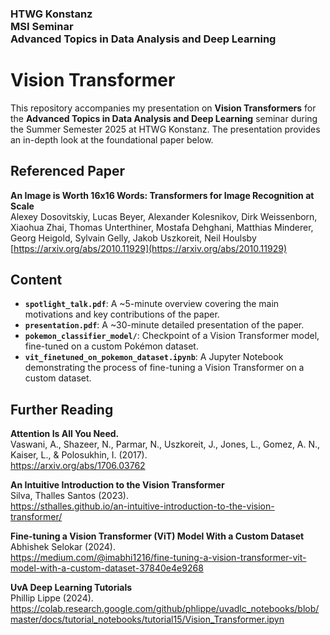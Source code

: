### HTWG Konstanz <br> MSI Seminar <br>  Advanced Topics in Data Analysis and Deep Learning

# Vision Transformer
This repository accompanies my presentation on **Vision Transformers** for the **Advanced Topics in Data Analysis and Deep Learning** seminar during the Summer Semester 2025 at HTWG Konstanz. The presentation provides an in-depth look at the foundational paper below.

## Referenced Paper

**An Image is Worth 16x16 Words: Transformers for Image Recognition at Scale**<br>
Alexey Dosovitskiy, Lucas Beyer, Alexander Kolesnikov, Dirk Weissenborn, Xiaohua Zhai, Thomas Unterthiner, Mostafa Dehghani, Matthias Minderer, Georg Heigold, Sylvain Gelly, Jakob Uszkoreit, Neil Houlsby
[https://arxiv.org/abs/2010.11929](https://arxiv.org/abs/2010.11929)


## Content

* **`spotlight_talk.pdf`**: A ~5-minute overview covering the main motivations and key contributions of the paper.
* **`presentation.pdf`**: A ~30-minute detailed presentation of the paper.
* **`pokemon_classifier_model/`**: Checkpoint of a Vision Transformer model, fine-tuned on a custom Pokémon dataset.
* **`vit_finetuned_on_pokemon_dataset.ipynb`**: A Jupyter Notebook demonstrating the process of fine-tuning a Vision Transformer on a custom dataset.


## Further Reading

**Attention Is All You Need.** <br>
Vaswani, A., Shazeer, N., Parmar, N., Uszkoreit, J., Jones, L., Gomez, A. N., Kaiser, L., & Polosukhin, I. (2017). <br>
https://arxiv.org/abs/1706.03762

**An Intuitive Introduction to the Vision Transformer** <br>
Silva, Thalles Santos (2023). <br>
https://sthalles.github.io/an-intuitive-introduction-to-the-vision-transformer/

**Fine-tuning a Vision Transformer (ViT) Model With a Custom Dataset** <br>
Abhishek Selokar (2024). <br>
https://medium.com/@imabhi1216/fine-tuning-a-vision-transformer-vit-model-with-a-custom-dataset-37840e4e9268

**UvA Deep Learning Tutorials**<br>
Phillip Lippe (2024). <br>
https://colab.research.google.com/github/phlippe/uvadlc_notebooks/blob/master/docs/tutorial_notebooks/tutorial15/Vision_Transformer.ipyn
